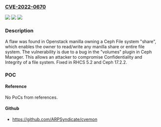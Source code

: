### [CVE-2022-0670](https://cve.mitre.org/cgi-bin/cvename.cgi?name=CVE-2022-0670)
![](https://img.shields.io/static/v1?label=Product&message=Ceph&color=blue)
![](https://img.shields.io/static/v1?label=Version&message=Ceph%20v%2017.2.2%20&color=brightgreen)
![](https://img.shields.io/static/v1?label=Vulnerability&message=CWE-863&color=brightgreen)

### Description

A flaw was found in Openstack manilla owning a Ceph File system "share", which enables the owner to read/write any manilla share or entire file system. The vulnerability is due to a bug in the "volumes" plugin in Ceph Manager. This allows an attacker to compromise Confidentiality and Integrity of a file system. Fixed in RHCS 5.2 and Ceph 17.2.2.

### POC

#### Reference
No PoCs from references.

#### Github
- https://github.com/ARPSyndicate/cvemon

